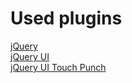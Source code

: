 # Used plugins

[jQuery](https://code.jquery.com/jquery/)\
[jQuery UI](https://jqueryui.com/download/)\
[jQuery UI Touch Punch](http://touchpunch.furf.com/)
